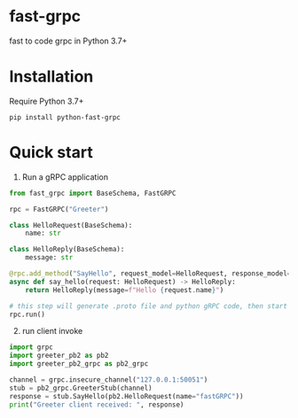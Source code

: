 # fast-grpc
fast to code grpc in Python 3.7+

# Installation
Require Python 3.7+
```shell
pip install python-fast-grpc
```

# Quick start
1. Run a gRPC application
```python
from fast_grpc import BaseSchema, FastGRPC

rpc = FastGRPC("Greeter")

class HelloRequest(BaseSchema):
    name: str

class HelloReply(BaseSchema):
    message: str

@rpc.add_method("SayHello", request_model=HelloRequest, response_model=HelloReply)
async def say_hello(request: HelloRequest) -> HelloReply:
    return HelloReply(message=f"Hello {request.name}")

# this step will generate .proto file and python gRPC code, then start a grpc server
rpc.run()
```
2. run client invoke
```python
import grpc
import greeter_pb2 as pb2
import greeter_pb2_grpc as pb2_grpc

channel = grpc.insecure_channel("127.0.0.1:50051")
stub = pb2_grpc.GreeterStub(channel)
response = stub.SayHello(pb2.HelloRequest(name="fastGRPC"))
print("Greeter client received: ", response)
```
